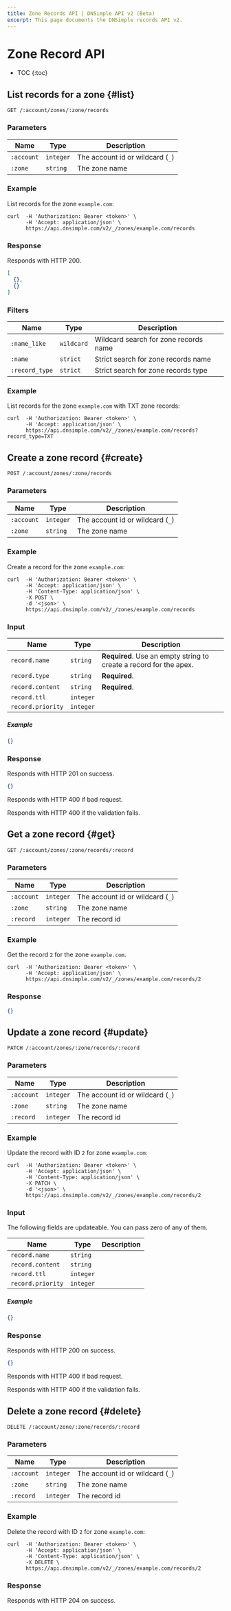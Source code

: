 ```yaml
---
title: Zone Records API | DNSimple API v2 (Beta)
excerpt: This page documents the DNSimple records API v2.
---
```


# Zone Record API

* TOC
{:toc}


## List records for a zone {#list}

    GET /:account/zones/:zone/records

### Parameters

Name | Type | Description
-----|------|------------
`:account` | `integer` | The account id or wildcard (`_`)
`:zone` | `string` | The zone name

### Example

List records for the zone `example.com`:

    curl  -H 'Authorization: Bearer <token>' \
          -H 'Accept: application/json' \
          https://api.dnsimple.com/v2/_/zones/example.com/records

### Response

Responds with HTTP 200.

~~~json
[
  {},
  {}
]
~~~

### Filters

Name | Type | Description
-----|------|------------
`:name_like` | `wildcard` | Wildcard search for zone records name
`:name` | `strict` | Strict search for zone records name
`:record_type` | `strict` | Strict search for zone records type

### Example

List records for the zone `example.com` with TXT zone records:

    curl  -H 'Authorization: Bearer <token>' \
          -H 'Accept: application/json' \
          https://api.dnsimple.com/v2/_/zones/example.com/records?record_type=TXT


## Create a zone record {#create}

    POST /:account/zones/:zone/records

### Parameters

Name | Type | Description
-----|------|------------
`:account` | `integer` | The account id or wildcard (`_`)
`:zone` | `string` | The zone name

### Example

Create a record for the zone `example.com`:

    curl  -H 'Authorization: Bearer <token>' \
          -H 'Accept: application/json' \
          -H 'Content-Type: application/json' \
          -X POST \
          -d '<json>' \
          https://api.dnsimple.com/v2/_/zones/example.com/records

### Input

Name | Type | Description
-----|------|------------
`record.name` | `string` | **Required**. Use an empty string to create a record for the apex.
`record.type` | `string` | **Required**.
`record.content` | `string` | **Required**.
`record.ttl` | `integer` |
`record.priority` | `integer` |

##### Example

~~~json
{}
~~~

### Response

Responds with HTTP 201 on success.

~~~json
{}
~~~

Responds with HTTP 400 if bad request.

Responds with HTTP 400 if the validation fails.


## Get a zone record {#get}

    GET /:account/zones/:zone/records/:record

### Parameters

Name | Type | Description
-----|------|------------
`:account` | `integer` | The account id or wildcard (`_`)
`:zone` | `string` | The zone name
`:record` | `integer` | The record id

### Example

Get the record `2` for the zone `example.com`.

    curl  -H 'Authorization: Bearer <token>' \
          -H 'Accept: application/json' \
          https://api.dnsimple.com/v2/_/zones/example.com/records/2

### Response

~~~json
{}
~~~


## Update a zone record {#update}

    PATCH /:account/zones/:zone/records/:record

### Parameters

Name | Type | Description
-----|------|------------
`:account` | `integer` | The account id or wildcard (`_`)
`:zone` | `string` | The zone name
`:record` | `integer` | The record id

### Example

Update the record with ID `2` for zone `example.com`:

    curl  -H 'Authorization: Bearer <token>' \
          -H 'Accept: application/json' \
          -H 'Content-Type: application/json' \
          -X PATCH \
          -d '<json>' \
          https://api.dnsimple.com/v2/_/zones/example.com/records/2

### Input

The following fields are updateable. You can pass zero of any of them.

Name | Type | Description
-----|------|------------
`record.name` | `string` |
`record.content` | `string` |
`record.ttl` | `integer` |
`record.priority` | `integer` |

##### Example

~~~json
{}
~~~

### Response

Responds with HTTP 200 on success.

~~~json
{}
~~~

Responds with HTTP 400 if bad request.

Responds with HTTP 400 if the validation fails.


## Delete a zone record {#delete}

    DELETE /:account/zone/:zone/records/:record

### Parameters

Name | Type | Description
-----|------|------------
`:account` | `integer` | The account id or wildcard (`_`)
`:zone` | `string` | The zone name
`:record` | `integer` | The record id

### Example

Delete the record with ID `2` for zone `example.com`:

    curl  -H 'Authorization: Bearer <token>' \
          -H 'Accept: application/json' \
          -H 'Content-Type: application/json' \
          -X DELETE \
          https://api.dnsimple.com/v2/_/zones/example.com/records/2

### Response

Responds with HTTP 204 on success.
